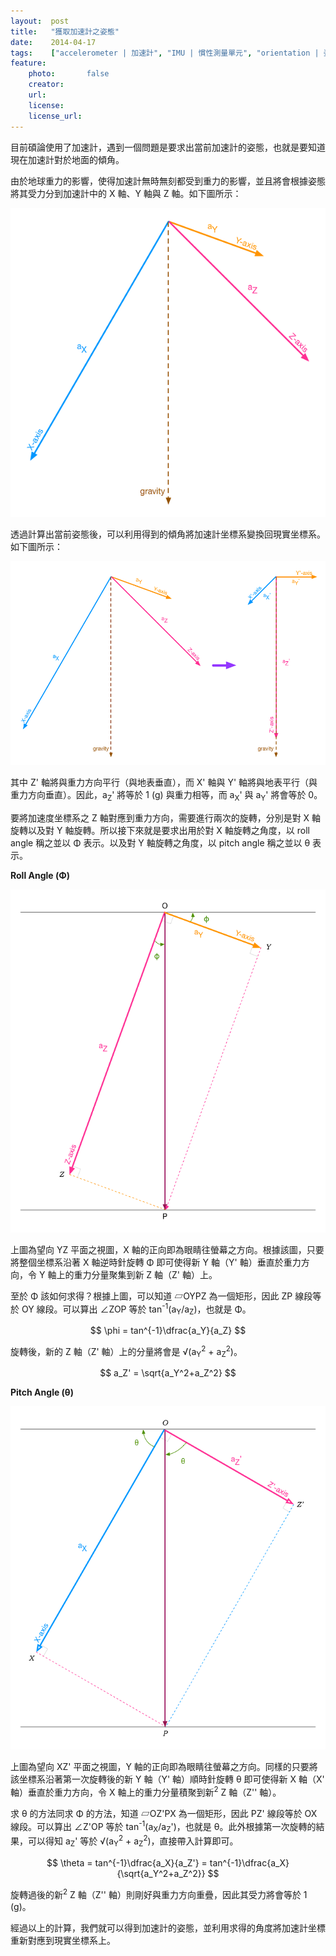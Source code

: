 ```yaml
---
layout:  post
title:   "獲取加速計之姿態"
date:    2014-04-17
tags:    ["accelerometer | 加速計", "IMU | 慣性測量單元", "orientation | 姿態", "spatial rotation | 空間旋轉"]
feature:
    photo:       false
    creator:     
    url:         
    license:     
    license_url: 
---
```


目前碩論使用了加速計，遇到一個問題是要求出當前加速計的姿態，也就是要知道現在加速計對於地面的傾角。

由於地球重力的影響，使得加速計無時無刻都受到重力的影響，並且將會根據姿態將其受力分到加速計中的 X 軸、Y 軸與 Z 軸。如下圖所示：

![受力示意圖](https://raw.githubusercontent.com/KuoE0/blog-assets/master/content-photos/2014-04-17-get-the-orientation-of-accelerometer-1.png)


透過計算出當前姿態後，可以利用得到的傾角將加速計坐標系變換回現實坐標系。如下圖所示：


![變換至現實坐標系](https://raw.githubusercontent.com/KuoE0/blog-assets/master/content-photos/2014-04-17-get-the-orientation-of-accelerometer-2.png)

其中 Z' 軸將與重力方向平行（與地表垂直），而 X' 軸與 Y' 軸將與地表平行（與重力方向垂直）。因此，a<sub>Z</sub>' 將等於 1 (g) 與重力相等，而 a<sub>X</sub>' 與 a<sub>Y</sub>' 將會等於 0。

要將加速度坐標系之 Z 軸對應到重力方向，需要進行兩次的旋轉，分別是對 X 軸旋轉以及對 Y 軸旋轉。所以接下來就是要求出用於對 X 軸旋轉之角度，以 roll angle 稱之並以 Φ 表示。以及對 Y 軸旋轉之角度，以 pitch angle 稱之並以 θ 表示。

**Roll Angle (Φ)**

![YZ 平面](https://raw.githubusercontent.com/KuoE0/blog-assets/master/content-photos/2014-04-17-get-the-orientation-of-accelerometer-3.png)

上圖為望向 YZ 平面之視圖，X 軸的正向即為眼睛往螢幕之方向。根據該圖，只要將整個坐標系沿著 X 軸逆時針旋轉 Φ 即可使得新 Y 軸（Y' 軸）垂直於重力方向，令 Y 軸上的重力分量聚集到新 Z 軸（Z' 軸）上。

至於 Φ 該如何求得？根據上圖，可以知道 ▱OYPZ 為一個矩形，因此 ZP 線段等於 OY 線段。可以算出 ∠ZOP 等於 tan<sup>-1</sup>(a<sub>Y</sub>/a<sub>Z</sub>)，也就是 Φ。

$$
\phi = tan^{-1}\dfrac{a_Y}{a_Z}
$$

旋轉後，新的 Z 軸（Z' 軸）上的分量將會是 √(a<sub>Y</sub><sup>2</sup> + a<sub>Z</sub><sup>2</sup>)。

$$
a_Z' = \sqrt{a_Y^2+a_Z^2}
$$

**Pitch Angle (θ)**


![XZ' 平面](https://raw.githubusercontent.com/KuoE0/blog-assets/master/content-photos/2014-04-17-get-the-orientation-of-accelerometer-4.png)

上圖為望向 XZ' 平面之視圖，Y 軸的正向即為眼睛往螢幕之方向。同樣的只要將該坐標系沿著第一次旋轉後的新 Y 軸（Y' 軸）順時針旋轉 θ 即可使得新 X 軸（X' 軸）垂直於重力方向，令 X 軸上的重力分量積聚到新<sup>2</sup> Z 軸（Z'' 軸）。

求 θ 的方法同求 Φ 的方法，知道 ▱OZ'PX 為一個矩形，因此 PZ' 線段等於 OX 線段。可以算出 ∠Z'OP 等於 tan<sup>-1</sup>(a<sub>X</sub>/a<sub>Z</sub>')，也就是 θ。此外根據第一次旋轉的結果，可以得知 a<sub>Z</sub>' 等於 √(a<sub>Y</sub><sup>2</sup> + a<sub>Z</sub><sup>2</sup>)，直接帶入計算即可。

$$
\theta = tan^{-1}\dfrac{a_X}{a_Z'} = tan^{-1}\dfrac{a_X}{\sqrt{a_Y^2+a_Z^2}}
$$

旋轉過後的新<sup>2</sup> Z 軸（Z'' 軸）則剛好與重力方向重疊，因此其受力將會等於 1 (g)。

經過以上的計算，我們就可以得到加速計的姿態，並利用求得的角度將加速計坐標重新對應到現實坐標系上。

